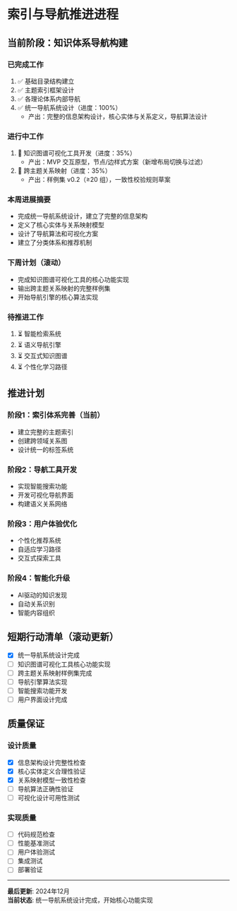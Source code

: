 # 索引与导航推进进程

## 当前阶段：知识体系导航构建

### 已完成工作

1. ✅ 基础目录结构建立
2. ✅ 主题索引框架设计
3. ✅ 各理论体系内部导航
4. ✅ 统一导航系统设计（进度：100%）
   - 产出：完整的信息架构设计，核心实体与关系定义，导航算法设计

### 进行中工作

1. 🔄 知识图谱可视化工具开发（进度：35%）
   - 产出：MVP 交互原型，节点/边样式方案（新增布局切换与过滤）
2. 🔄 跨主题关系映射（进度：35%）
   - 产出：样例集 v0.2（≥20 组），一致性校验规则草案

### 本周进展摘要

- 完成统一导航系统设计，建立了完整的信息架构
- 定义了核心实体与关系映射模型
- 设计了导航算法和可视化方案
- 建立了分类体系和推荐机制

### 下周计划（滚动）

- 完成知识图谱可视化工具的核心功能实现
- 输出跨主题关系映射的完整样例集
- 开始导航引擎的核心算法实现

### 待推进工作

1. ⏳ 智能检索系统
2. ⏳ 语义导航引擎
3. ⏳ 交互式知识图谱
4. ⏳ 个性化学习路径

## 推进计划

### 阶段1：索引体系完善（当前）

- 建立完整的主题索引
- 创建跨领域关系图
- 设计统一的标签系统

### 阶段2：导航工具开发

- 实现智能搜索功能
- 开发可视化导航界面
- 构建语义关系网络

### 阶段3：用户体验优化

- 个性化推荐系统
- 自适应学习路径
- 交互式探索工具

### 阶段4：智能化升级

- AI驱动的知识发现
- 自动关系识别
- 智能内容组织

## 短期行动清单（滚动更新）

- [x] 统一导航系统设计完成
- [ ] 知识图谱可视化工具核心功能实现
- [ ] 跨主题关系映射样例集完成
- [ ] 导航引擎算法实现
- [ ] 智能搜索功能开发
- [ ] 用户界面设计完成

## 质量保证

### 设计质量

- [x] 信息架构设计完整性检查
- [x] 核心实体定义合理性验证
- [x] 关系映射模型一致性检查
- [ ] 导航算法正确性验证
- [ ] 可视化设计可用性测试

### 实现质量

- [ ] 代码规范检查
- [ ] 性能基准测试
- [ ] 用户体验测试
- [ ] 集成测试
- [ ] 部署验证

---

**最后更新**: 2024年12月  
**当前状态**: 统一导航系统设计完成，开始核心功能实现
